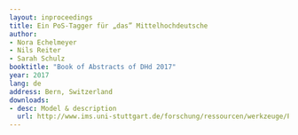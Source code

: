 ```yaml
---
layout: inproceedings
title: Ein PoS­-Tagger für „das” Mittelhochdeutsche
author:
- Nora Echelmeyer
- Nils Reiter
- Sarah Schulz
booktitle: "Book of Abstracts of DHd 2017"
year: 2017
lang: de
address: Bern, Switzerland
downloads:
- desc: Model & description
  url: http://www.ims.uni-stuttgart.de/forschung/ressourcen/werkzeuge/PoS_Tag_MHG.html
---
```

